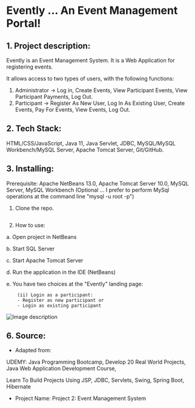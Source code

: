 # Evently ... An Event Management Portal!

## 1. Project description:

Evently is an Event Management System. It is a Web Application for registering events. 

It allows access to two types of users, with the following functions:

1. Administrator -> Log in, Create Events, View Participant Events, View Participant Payments, Log Out.
2. Participant -> Register As New User, Log In As Existing User, Create Events, Pay For Events, View Events, Log Out.

## 2. Tech Stack:

HTML/CSS/JavaScript, Java 11, Java Servlet, JDBC, MySQL/MySQL Workbench/MySQL Server, Apache Tomcat Server, Git/GitHub.

## 3. Installing:

Prerequisite: Apache NetBeans 13.0, Apache Tomcat Server 10.0, MySQL Server, MySQL Workbench (Optional ... I prefer to perform MySql operations at the command line "mysql -u root -p")

1. Clone the repo.

```

```

2. How to use:

a. Open project in NetBeans

b. Start SQL Server

c. Start Apache Tomcat Server

d. Run the application in the IDE (NetBeans)

e. You have two choices at the "Evently" landing page:

        

        (ii) Login as a participant:
        - Register as new participant or 
        - Login as existing participant


![Image description](web/screenshot.jpeg)

## 6. Source:

- Adapted from:

UDEMY: Java Programming Bootcamp, Develop 20 Real World Projects, Java Web Application Development Course, 

Learn To Build Projects Using JSP, JDBC, Servlets, Swing, Spring Boot, Hibernate

- Project Name:
Project 2: Event Management System




